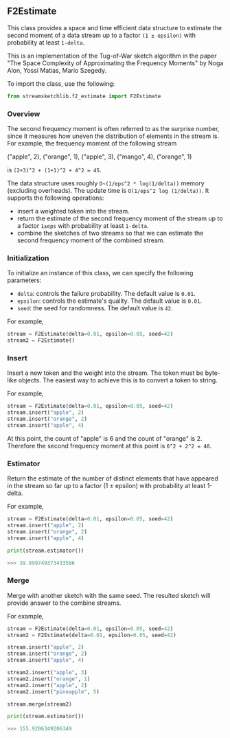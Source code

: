 ## F2Estimate

This class provides a space and time efficient data structure to estimate the second moment of a data stream up to a factor `(1 ± epsilon)` with probability at least `1-delta`. 

This is an implementation of the Tug-of-War sketch algorithm in the paper "The Space Complexity of Approximating the Frequency Moments" by Noga Alon, Yossi Matias, Mario Szegedy.

To import the class, use the following:

```python
from streamsketchlib.f2_estimate import F2Estimate
```

### Overview

The second frequency moment is often referred to as the surprise number, since it measures how uneven the distribution of elements in the stream is. For example, the frequency moment of the following stream 

("apple", 2), ("orange", 1), ("apple", 3), ("mango", 4), ("orange", 1)

is `(2+3)^2 + (1+1)^2 + 4^2 = 45`.

The data structure uses roughly `O~(1/eps^2 * log(1/delta))` memory (excluding overheads). 
The update time is `O(1/eps^2 log (1/delta))`. It supports the following operations:

- insert a weighted token into the stream.
- return the estimate of the second frequency moment of the stream up to a factor `1±eps` with probability at least `1-delta`.
- combine the sketches of two streams so that we can estimate the second frequency moment of the combined stream.



### Initialization

To initialize an instance of this class, we can specify the following parameters:

- `delta`: controls the failure probability. The default value is `0.01`.
- `epsilon`: controls the estimate's quality. The default value is `0.01`.
- `seed`: the seed for randomness. The default value is `42`.

For example,

```python
stream = F2Estimate(delta=0.01, epsilon=0.05, seed=42)
stream2 = F2Estimate()
```

### Insert

Insert a new token and the weight into the stream. 
The token must be byte-like objects. The easiest way to achieve this is to convert a token to string.

For example,

```python
stream = F2Estimate(delta=0.01, epsilon=0.05, seed=42)
stream.insert("apple", 2)
stream.insert("orange", 2)
stream.insert("apple", 4)
```

At this point, the count of "apple" is 6 and the count of "orange" is 2. Therefore the second frequency moment at this point is `6^2 + 2^2 = 40`.

### Estimator

Return the estimate of the number of distinct elements that have appeared in the stream so far up to a factor (1 ± epsilon) with probability at least 1-delta.

For example,

```python
stream = F2Estimate(delta=0.01, epsilon=0.05, seed=42)
stream.insert("apple", 2)
stream.insert("orange", 2)
stream.insert("apple", 4)

print(stream.estimator())

>>> 39.899749373433586

```

### Merge

Merge with another sketch with the same seed. The resulted sketch will provide answer to the combine streams.

For example,

```python
stream = F2Estimate(delta=0.01, epsilon=0.05, seed=42)
stream2 = F2Estimate(delta=0.01, epsilon=0.05, seed=42)

stream.insert("apple", 2)
stream.insert("orange", 2)
stream.insert("apple", 4)

stream2.insert("apple", 3)
stream2.insert("orange", 1)
stream2.insert("apple", 2)
stream2.insert("pineapple", 5)

stream.merge(stream2)

print(stream.estimator())

>>> 155.9206349206349

```